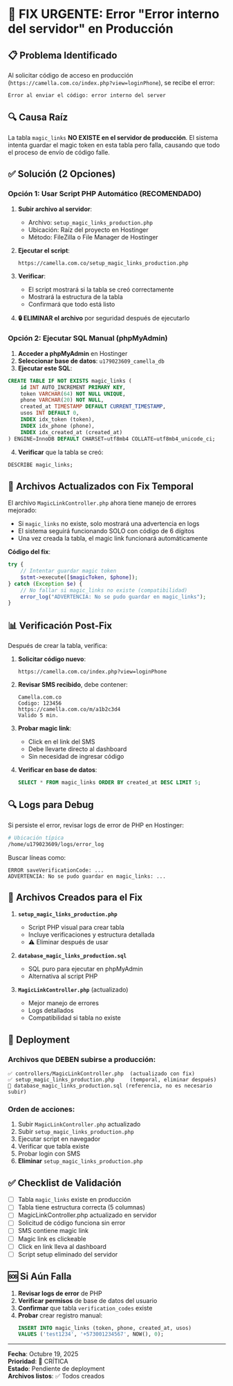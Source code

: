 # 🚨 FIX URGENTE: Error "Error interno del servidor" en Producción

## 📋 Problema Identificado

Al solicitar código de acceso en producción (`https://camella.com.co/index.php?view=loginPhone`), se recibe el error:
```
Error al enviar el código: error interno del server
```

## 🔍 Causa Raíz

La tabla `magic_links` **NO EXISTE en el servidor de producción**. El sistema intenta guardar el magic token en esta tabla pero falla, causando que todo el proceso de envío de código falle.

## ✅ Solución (2 Opciones)

### Opción 1: Usar Script PHP Automático (RECOMENDADO)

1. **Subir archivo al servidor**:
   - Archivo: `setup_magic_links_production.php`
   - Ubicación: Raíz del proyecto en Hostinger
   - Método: FileZilla o File Manager de Hostinger

2. **Ejecutar el script**:
   ```
   https://camella.com.co/setup_magic_links_production.php
   ```

3. **Verificar**:
   - El script mostrará si la tabla se creó correctamente
   - Mostrará la estructura de la tabla
   - Confirmará que todo está listo

4. **🔒 ELIMINAR el archivo** por seguridad después de ejecutarlo

### Opción 2: Ejecutar SQL Manual (phpMyAdmin)

1. **Acceder a phpMyAdmin** en Hostinger
2. **Seleccionar base de datos**: `u179023609_camella_db`
3. **Ejecutar este SQL**:

```sql
CREATE TABLE IF NOT EXISTS magic_links (
    id INT AUTO_INCREMENT PRIMARY KEY,
    token VARCHAR(64) NOT NULL UNIQUE,
    phone VARCHAR(20) NOT NULL,
    created_at TIMESTAMP DEFAULT CURRENT_TIMESTAMP,
    usos INT DEFAULT 0,
    INDEX idx_token (token),
    INDEX idx_phone (phone),
    INDEX idx_created_at (created_at)
) ENGINE=InnoDB DEFAULT CHARSET=utf8mb4 COLLATE=utf8mb4_unicode_ci;
```

4. **Verificar** que la tabla se creó:
```sql
DESCRIBE magic_links;
```

## 🔧 Archivos Actualizados con Fix Temporal

El archivo `MagicLinkController.php` ahora tiene manejo de errores mejorado:

- Si `magic_links` no existe, solo mostrará una advertencia en logs
- El sistema seguirá funcionando SOLO con código de 6 dígitos
- Una vez creada la tabla, el magic link funcionará automáticamente

**Código del fix**:
```php
try {
    // Intentar guardar magic token
    $stmt->execute([$magicToken, $phone]);
} catch (Exception $e) {
    // No fallar si magic_links no existe (compatibilidad)
    error_log("ADVERTENCIA: No se pudo guardar en magic_links");
}
```

## 📊 Verificación Post-Fix

Después de crear la tabla, verifica:

1. **Solicitar código nuevo**:
   ```
   https://camella.com.co/index.php?view=loginPhone
   ```

2. **Revisar SMS recibido**, debe contener:
   ```
   Camella.com.co
   Codigo: 123456
   https://camella.com.co/m/a1b2c3d4
   Valido 5 min.
   ```

3. **Probar magic link**:
   - Click en el link del SMS
   - Debe llevarte directo al dashboard
   - Sin necesidad de ingresar código

4. **Verificar en base de datos**:
   ```sql
   SELECT * FROM magic_links ORDER BY created_at DESC LIMIT 5;
   ```

## 🔍 Logs para Debug

Si persiste el error, revisar logs de error de PHP en Hostinger:

```bash
# Ubicación típica
/home/u179023609/logs/error_log
```

Buscar líneas como:
```
ERROR saveVerificationCode: ...
ADVERTENCIA: No se pudo guardar en magic_links: ...
```

## 📁 Archivos Creados para el Fix

1. **`setup_magic_links_production.php`** 
   - Script PHP visual para crear tabla
   - Incluye verificaciones y estructura detallada
   - ⚠️ Eliminar después de usar

2. **`database_magic_links_production.sql`**
   - SQL puro para ejecutar en phpMyAdmin
   - Alternativa al script PHP

3. **`MagicLinkController.php`** (actualizado)
   - Mejor manejo de errores
   - Logs detallados
   - Compatibilidad si tabla no existe

## 🚀 Deployment

### Archivos que DEBEN subirse a producción:

```
✅ controllers/MagicLinkController.php  (actualizado con fix)
✅ setup_magic_links_production.php     (temporal, eliminar después)
📄 database_magic_links_production.sql (referencia, no es necesario subir)
```

### Orden de acciones:

1. Subir `MagicLinkController.php` actualizado
2. Subir `setup_magic_links_production.php`
3. Ejecutar script en navegador
4. Verificar que tabla existe
5. Probar login con SMS
6. **Eliminar** `setup_magic_links_production.php`

## ✅ Checklist de Validación

- [ ] Tabla `magic_links` existe en producción
- [ ] Tabla tiene estructura correcta (5 columnas)
- [ ] MagicLinkController.php actualizado en servidor
- [ ] Solicitud de código funciona sin error
- [ ] SMS contiene magic link
- [ ] Magic link es clickeable
- [ ] Click en link lleva al dashboard
- [ ] Script setup eliminado del servidor

## 🆘 Si Aún Falla

1. **Revisar logs de error** de PHP
2. **Verificar permisos** de base de datos del usuario
3. **Confirmar** que tabla `verification_codes` existe
4. **Probar** crear registro manual:
   ```sql
   INSERT INTO magic_links (token, phone, created_at, usos)
   VALUES ('test1234', '+573001234567', NOW(), 0);
   ```

---

**Fecha**: Octubre 19, 2025  
**Prioridad**: 🔴 CRÍTICA  
**Estado**: Pendiente de deployment  
**Archivos listos**: ✅ Todos creados
